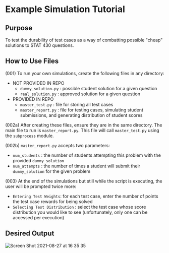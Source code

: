 # Example Simulation Tutorial

## Purpose
To test the durability of test cases as a way of combatting possible "cheap" solutions to STAT 430 questions.

## How to Use Files

(001) To run your own simulations, create the following files in any directory:
- NOT PROVIDED IN REPO
  - `dummy_solution.py` : possible student solution for a given question
  - `real_solution.py` : approved solution for a given question
- PROVIDED IN REPO
  - `master_test.py` : file for storing all test cases
  - `master_report.py` : file for testing cases, simulating student submissions, and generating distribution of student scores

(002a) After creating these files, ensure they are in the same directory. The main file to run is `master_report.py`. This file will call `master_test.py` using the `subprocess` module.

(002b) `master_report.py` accepts two parameters:
- `num_students` : the number of students attempting this problem with the provided `dummy_solution`
- `num_attempts` : the number of times a student will submit their `dummy_solution` for the given problem

(003) At the end of the simulations but still while the script is executing, the user will be prompted twice more:
- `Entering Test Weights`: for each test case, enter the number of points the test case rewards for being solved
- `Selecting Test Distribution` : select the test case whose score distribution you would like to see (unfortunately, only one can be accessed per execution)

## Desired Output

![Screen Shot 2021-08-27 at 16 35 35](https://user-images.githubusercontent.com/78045025/131191021-b99b30a8-0a59-4cb2-ad4d-c8b1f6f510f5.png)
